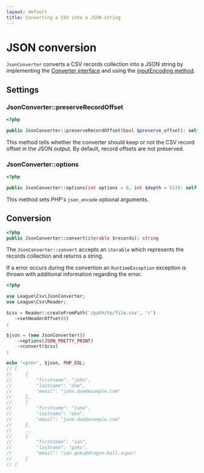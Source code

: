 ```yaml
---
layout: default
title: Converting a CSV into a JSON string
---
```


# JSON conversion

`JsonConverter` converts a CSV records collection into a JSON string by implementing the [Converter interface](/9.0/converter/#converter-interface) and using the [inputEncoding method](/9.0/converter/#records-input-encoding).

## Settings

### JsonConverter::preserveRecordOffset

~~~php
<?php

public JsonConverter::preserveRecordOffset(bool $preserve_offset): self
~~~

This method tells whether the converter should keep or not the CSV record offset in the JSON output. By default, record offsets are not preserved.

### JsonConverter::options

~~~php
<?php

public JsonConverter::options(int options = 0, int $depth = 512): self
~~~

This method sets PHP's `json_encode` optional arguments.

## Conversion

~~~php
<?php
public JsonConverter::convert(iterable $records): string
~~~

The `JsonConverter::convert` accepts an `iterable` which represents the records collection and returns a string.

If a error occurs during the convertion an `RuntimeException` exception is thrown with additional information regarding the error.

~~~php
<?php

use League\Csv\JsonConverter;
use League\Csv\Reader;

$csv = Reader::createFromPath('/path/to/file.csv', 'r')
   ->setHeaderOffset(0)
;

$json = (new JsonConverter())
    ->options(JSON_PRETTY_PRINT)
    ->convert($csv)
;

echo '<pre>', $json, PHP_EOL;
// [
//     {
//         "firstname": "john",
//         "lastname": "doe",
//         "email": "john.doe@example.com"
//     },
//     {
//         "firstname": "jane",
//         "lastname": "doe",
//         "email": "jane.doe@example.com"
//     },
//     ...
//     {
//         "firstname": "san",
//         "lastname": "goku",
//         "email": "san.goku@dragon-ball.super"
//     }
// ]
~~~
